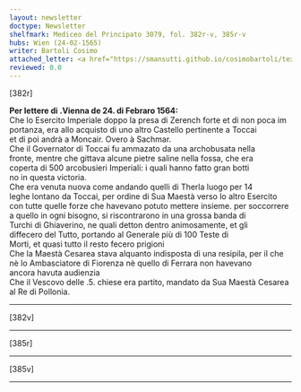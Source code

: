 ```yaml
---
layout: newsletter
doctype: Newsletter
shelfmark: Mediceo del Principato 3079, fol. 382r-v, 385r-v
hubs: Wien (24-02-1565)
writer: Bartoli Cosimo
attached_letter: <a href="https://smansutti.github.io/cosimobartoli/texts/2977_048/">2977_048</a>
reviewed: 0.0
---
```


[382r]  
  
  
<strong>Per lettere di .Vienna de 24. di Febraro 1564:</strong>  
Che lo Esercito Imperiale doppo la presa di Zerench forte et di non poca im  
portanza, era allo acquisto di uno altro Castello pertinente a Toccai  
et di poi andrà a Moncair. Overo à Sachmar.  
Che il Governator di Toccai fu ammazato da una archobusata nella  
fronte, mentre che gittava alcune pietre saline nella fossa, che era  
coperta di 500 arcobusieri Imperiali: i quali hanno fatto gran botti  
no in questa victoria.  
Che era venuta nuova come andando quelli di Therla luogo per 14  
leghe lontano da Toccai, per ordine di Sua Maestà verso lo altro Esercito  
con tutte quelle forze che havevano potuto mettere insieme. per soccorrere  
a quello in ogni bisogno, si riscontrarono in una grossa banda di  
Turchi di Ghiaverino, ne quali detton dentro animosamente, et gli  
diffecero del Tutto, portando al Generale più di 100 Teste di  
Morti, et quasi tutto il resto fecero prigioni  
Che la Maestà Cesarea stava alquanto indisposta di una resipila, per il che  
nè lo Ambasciatore di Fiorenza nè quello di Ferrara non havevano  
ancora havuta audienzia  
Che il Vescovo delle .5. chiese era partito, mandato da Sua Maestà Cesarea  
al Re di Pollonia.  
  
---  

[382v]  
  
  
  
---  

[385r]  
  
  
  
---  

[385v]  
  
  
  
---  

